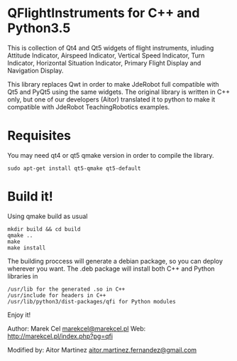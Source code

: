 # QFlightInstruments for C++ and Python3.5

This is collection of Qt4 and Qt5 widgets of flight instruments, inluding Attitude Indicator, Airspeed Indicator, Vertical Speed Indicator, Turn Indicator, Horizontal Situation Indicator, Primary Flight Display and Navigation Display.

This library replaces Qwt in order to make JdeRobot full compatible with Qt5 and PyQt5 using the same widgets.
The original library is written in C++ only, but one of our developers (Aitor) translated it to python to make it compatible with JdeRobot TeachingRobotics examples.

# Requisites

You may need qt4 or qt5 qmake version in order to compile the library.

    sudo apt-get install qt5-qmake qt5-default
    
# Build it!

Using qmake build as usual

    mkdir build && cd build
    qmake ..
    make
    make install
    
The building proccess will generate a debian package, so you can deploy wherever you want. The .deb package will install both C++ and Python libraries in

    /usr/lib for the generated .so in C++
    /usr/include for headers in C++
    /usr/lib/python3/dist-packages/qfi for Python modules
    
Enjoy it!


Author: Marek Cel <marekcel@marekcel.pl>
Web: http://marekcel.pl/index.php?pg=qfi

Modified by: Aitor Martinez <aitor.martinez.fernandez@gmail.com>
